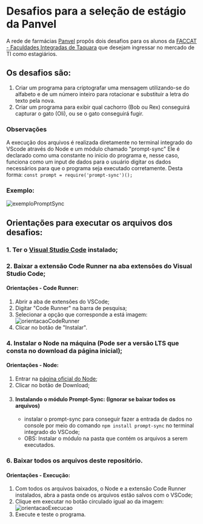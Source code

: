 # Desafios para a seleção de estágio da Panvel
A rede de farmácias [Panvel](https://www.panvel.com/) propôs dois desafios para os alunos da [FACCAT - Faculdades Integradas de Taquara](https://www2.faccat.br/portal/) que desejam ingressar no mercado de TI como estagiários.

## Os desafios são:
1. Criar um programa para criptografar uma mensagem utilizando-se do alfabeto e de um número inteiro para rotacionar e substituir a letra do texto pela nova.
2. Criar um programa para exibir qual cachorro (Bob ou Rex) conseguirá capturar o gato (Oli), ou se o gato conseguirá fugir.

### Observações
A execução dos arquivos é realizada diretamente no terminal integrado do VScode através do Node e um módulo chamado "prompt-sync"
Ele é declarado como uma constante no inicio do programa e, nesse caso, funciona como um input de dados para o usuário digitar os dados necessários para que o programa seja executado corretamente. Desta forma: ``const prompt = require('prompt-sync')();``
### Exemplo:
![exemploPromptSync](https://github.com/user-attachments/assets/fb37444e-13b1-481d-9734-af05b6b34fd3)

## Orientações para executar os arquivos dos desafios:
### 1. Ter o [Visual Studio Code](https://code.visualstudio.com/download) instalado;
### 2. Baixar a extensão **Code Runner** na aba extensões do Visual Studio Code;

   #### Orientações - Code Runner:
   1. Abrir a aba de extensões do VSCode;
   2. Digitar "Code Runner" na barra de pesquisa;
   3. Selecionar a opção que corresponde a está imagem:
      ![orientacaoCodeRunner](https://github.com/user-attachments/assets/9f6a6a38-20af-476c-90d2-f0217f094828)
   4. Clicar no botão de "Instalar".
      
### 4. Instalar o Node na máquina (Pode ser a versão LTS que consta no download da página inicial);

   #### Orientações - Node:
   1. Entrar na [página oficial do Node](https://nodejs.org/pt);
   2. Clicar no botão de Download;
   3. #### Instalando o módulo Prompt-Sync: **(Ignorar se baixar todos os arquivos)**
      + instalar o prompt-sync para conseguir fazer a entrada de dados no console por meio do comando ``npm install prompt-sync`` no terminal integrado do VSCode;
      + OBS: Instalar o módulo na pasta que contém os arquivos a serem executados.
   
### 6. Baixar todos os arquivos deste repositório.
   
   #### Orientações - Execução:
   1. Com todos os arquivos baixados, o Node e a extensão Code Runner instalados, abra a pasta onde os arquivos estão salvos com o VSCode;
   2. Clique em executar no botão circulado igual ao da imagem:
      ![orientacaoExecucao](https://github.com/user-attachments/assets/0c7d8f31-539d-43ac-ba81-4d2f15232f40)
   3. Execute e teste o programa.
